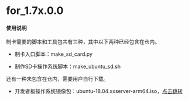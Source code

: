 # for_1.7x.0.0

#### 使用说明

制卡需要的脚本和工具包共有三种，其中以下两种已经包含在仓内。

- 制卡入口脚本：make_sd_card.py

- 制作SD卡操作系统脚本：make_ubuntu_sd.sh

还有一种未包含在仓内，需要用户自行下载。

- 开发者板操作系统镜像包：ubuntu-18.04.xxserver-arm64.iso，[点击跳转](http://cdimage.ubuntu.com/ubuntu/releases/18.04/release/)